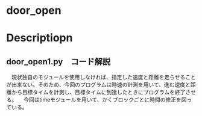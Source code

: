 # door_open
# Descriptiopn
## door_open1.py　コード解説
　現状独自のモジュールを使用しなければ、指定した速度と距離を走らせることが出来ない。そのため、今回のプログラムは時速の計測を用いて、進む速度と距離から目標タイムを計測し、目標タイムに到達したときにプログラムを終了させる。
　今回はtimeモジュールを用いて、かくブロックごとに時間の修正を図っている。
